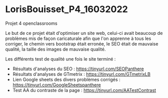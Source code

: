 # LorisBouisset_P4_16032022
Projet 4 openclassrooms

Le but de ce projet était d'optimiser un site web, celui-ci avait beaucoup de problèmes mis de façon caricaturale afin que l'on apprenne à tous les corriger, le chemin vers bootstrap était erronée, le SEO était de mauvaise qualité, la taille des images de mauvaise qualité.

Les différents test de qualité une fois le site terminé : 						
* Résultats d'analyses du SEO : https://tinyurl.com/SEOPanthere
* Résultats d'analyses de GTmetrix : https://tinyurl.com/GTmetrixLB
* Lien Google sheets des divers problèmes corrigés : https://tinyurl.com/GoogleSheetspanthere
* Test AA du contraste de la page : https://tinyurl.com/AATestContrast
